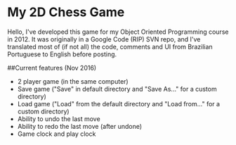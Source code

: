 # My 2D Chess Game
Hello,
I've developed this game for my Object Oriented Programming course in 2012. It was originally in a Google Code (RIP) SVN repo, and I've translated most of (if not all) the code, comments and UI from Brazilian Portuguese to English before posting. 

##Current features (Nov 2016)
- 2 player game (in the same computer) 
- Save game ("Save" in default directory and "Save As..." for a custom directory)
- Load game ("Load" from the default directory and "Load from..." for a custom directory)
- Ability to undo the last move
- Ability to redo the last move (after undone)
- Game clock and play clock

